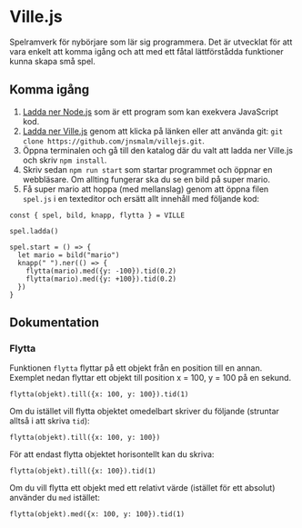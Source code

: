 # Ville.js

Spelramverk för nybörjare som lär sig programmera. Det är utvecklat för att 
vara enkelt att komma igång och att med ett fåtal lättförstådda funktioner 
kunna skapa små spel.

## Komma igång

1. [Ladda ner Node.js](http://nodejs.org) som är ett program som kan exekvera 
JavaScript kod.
2. [Ladda ner Ville.js](https://github.com/jnsmalm/villejs/archive/master.zip) 
genom att klicka på länken eller att använda git: `git clone https://github.com/jnsmalm/villejs.git`.
3. Öppna terminalen och gå till den katalog där du valt att ladda ner Ville.js 
och skriv `npm install`.
4. Skriv sedan `npm run start` som startar programmet och öppnar en webbläsare. 
Om allting fungerar ska du se en bild på super mario.
5. Få super mario att hoppa (med mellanslag) genom att öppna filen `spel.js` i 
en texteditor och ersätt allt innehåll med följande kod:

```
const { spel, bild, knapp, flytta } = VILLE

spel.ladda()

spel.start = () => {
  let mario = bild("mario")
  knapp(" ").ner(() => {
    flytta(mario).med({y: -100}).tid(0.2)
    flytta(mario).med({y: +100}).tid(0.2)
  })
}
```

## Dokumentation

### Flytta

Funktionen `flytta` flyttar på ett objekt från en position till en annan. 
Exemplet nedan flyttar ett objekt till position x = 100, y = 100 på en sekund.
```
flytta(objekt).till({x: 100, y: 100}).tid(1)
```
Om du istället vill flytta objektet omedelbart skriver du följande (struntar 
alltså i att skriva `tid`):
```
flytta(objekt).till({x: 100, y: 100})
```
För att endast flytta objektet horisontellt kan du skriva:
```
flytta(objekt).till({x: 100}).tid(1)
```
Om du vill flytta ett objekt med ett relativt värde (istället för ett absolut) använder du `med` istället:
```
flytta(objekt).med({x: 100, y: 100}).tid(1)
```